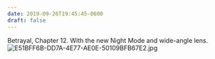 ```yaml
---
date: 2019-09-26T19:45:45-0600
draft: false
---
```




Betrayal, Chapter 12\. With the new Night Mode and wide-angle lens. ![E51BFF6B-DD7A-4E77-AE0E-50109BFB67E2.jpg](http://ianwhitney.micro.blog/uploads/2019/1f3a90e722.jpg)



